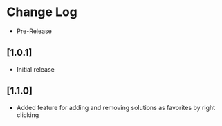 # Change Log

- Pre-Release

## [1.0.1]

- Initial release

## [1.1.0]
- Added feature for adding and removing solutions as favorites by right clicking
